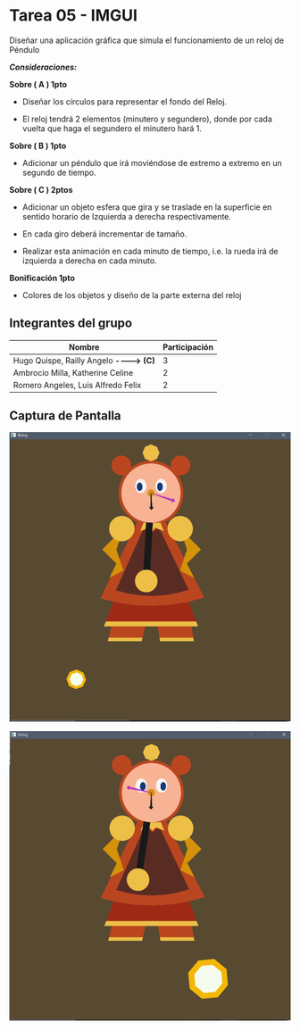 # Tarea 05 - IMGUI

Diseñar una aplicación gráfica que simula el funcionamiento de un reloj de Péndulo

***Consideraciones:***

**Sobre ( A ) 1pto**

-   Diseñar los círculos para representar el fondo del Reloj.
    
-   El reloj tendrá 2 elementos (minutero y segundero), donde por cada vuelta que haga el segundero el minutero hará 1.
    

**Sobre ( B ) 1pto**

-   Adicionar un péndulo que irá moviéndose de extremo a extremo en un segundo de tiempo.
    

**Sobre ( C ) 2ptos**

-   Adicionar un objeto esfera que gira y se traslade en la superficie en sentido horario de Izquierda a derecha respectivamente.
    
-   En cada giro deberá incrementar de tamaño.
    
-   Realizar esta animación en cada minuto de tiempo, i.e. la rueda irá de izquierda a derecha en cada minuto.
    

**Bonificación 1pto**

-   Colores de los objetos y diseño de la parte externa del reloj

## **Integrantes del grupo**

| Nombre | Participación|
|--|--|
| Hugo Quispe, Railly Angelo **----> (C)**| 3|
| Ambrocio Milla, Katherine Celine| 2|
|Romero Angeles, Luis Alfredo Felix| 2|

## **Captura de Pantalla**
![enter image description here](https://github.com/Railly/CG-2020-II-GRUPAL/blob/main/Tarea07-Transformaciones/img/ss2.png)

![enter image description here](https://github.com/Railly/CG-2020-II-GRUPAL/blob/main/Tarea07-Transformaciones/img/ss1.png)
